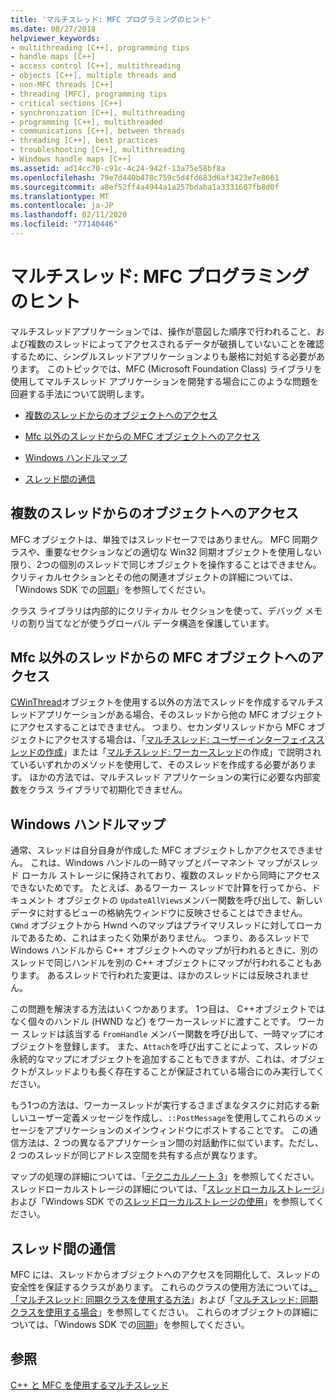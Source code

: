 ```yaml
---
title: 'マルチスレッド: MFC プログラミングのヒント'
ms.date: 08/27/2018
helpviewer_keywords:
- multithreading [C++], programming tips
- handle maps [C++]
- access control [C++], multithreading
- objects [C++], multiple threads and
- non-MFC threads [C++]
- threading [MFC], programming tips
- critical sections [C++]
- synchronization [C++], multithreading
- programming [C++], multithreaded
- communications [C++], between threads
- threading [C++], best practices
- troubleshooting [C++], multithreading
- Windows handle maps [C++]
ms.assetid: ad14cc70-c91c-4c24-942f-13a75e58bf8a
ms.openlocfilehash: 79e7d440b478c759c5d4fd683d6af3423e7e8661
ms.sourcegitcommit: a8ef52ff4a4944a1a257bdaba1a3331607fb8d0f
ms.translationtype: MT
ms.contentlocale: ja-JP
ms.lasthandoff: 02/11/2020
ms.locfileid: "77140446"
---
```

# <a name="multithreading-mfc-programming-tips"></a>マルチスレッド: MFC プログラミングのヒント

マルチスレッドアプリケーションでは、操作が意図した順序で行われること、および複数のスレッドによってアクセスされるデータが破損していないことを確認するために、シングルスレッドアプリケーションよりも厳格に対処する必要があります。 このトピックでは、MFC (Microsoft Foundation Class) ライブラリを使用してマルチスレッド アプリケーションを開発する場合にこのような問題を回避する手法について説明します。

- [複数のスレッドからのオブジェクトへのアクセス](#_core_accessing_objects_from_multiple_threads)

- [Mfc 以外のスレッドからの MFC オブジェクトへのアクセス](#_core_accessing_mfc_objects_from_non.2d.mfc_threads)

- [Windows ハンドルマップ](#_core_windows_handle_maps)

- [スレッド間の通信](#_core_communicating_between_threads)

## <a name="_core_accessing_objects_from_multiple_threads"></a>複数のスレッドからのオブジェクトへのアクセス

MFC オブジェクトは、単独ではスレッドセーフではありません。 MFC 同期クラスや、重要なセクションなどの適切な Win32 同期オブジェクトを使用しない限り、2つの個別のスレッドで同じオブジェクトを操作することはできません。 クリティカルセクションとその他の関連オブジェクトの詳細については、「Windows SDK での[同期](/windows/win32/Sync/synchronization)」を参照してください。

クラス ライブラリは内部的にクリティカル セクションを使って、デバッグ メモリの割り当てなどが使うグローバル データ構造を保護しています。

## <a name="_core_accessing_mfc_objects_from_non.2d.mfc_threads"></a>Mfc 以外のスレッドからの MFC オブジェクトへのアクセス

[CWinThread](../mfc/reference/cwinthread-class.md)オブジェクトを使用する以外の方法でスレッドを作成するマルチスレッドアプリケーションがある場合、そのスレッドから他の MFC オブジェクトにアクセスすることはできません。 つまり、セカンダリスレッドから MFC オブジェクトにアクセスする場合は、「[マルチスレッド: ユーザーインターフェイススレッドの作成](multithreading-creating-user-interface-threads.md)」または「[マルチスレッド: ワーカースレッド](multithreading-creating-worker-threads.md)の作成」で説明されているいずれかのメソッドを使用して、そのスレッドを作成する必要があります。 ほかの方法では、マルチスレッド アプリケーションの実行に必要な内部変数をクラス ライブラリで初期化できません。

## <a name="_core_windows_handle_maps"></a>Windows ハンドルマップ

通常、スレッドは自分自身が作成した MFC オブジェクトしかアクセスできません。 これは、Windows ハンドルの一時マップとパーマネント マップがスレッド ローカル ストレージに保持されており、複数のスレッドから同時にアクセスできないためです。 たとえば、あるワーカー スレッドで計算を行ってから、ドキュメント オブジェクトの `UpdateAllViews`メンバー関数を呼び出して、新しいデータに対するビューの格納先ウィンドウに反映させることはできません。 `CWnd` オブジェクトから Hwnd へのマップはプライマリスレッドに対してローカルであるため、これはまったく効果がありません。 つまり、あるスレッドで Windows ハンドルから C++ オブジェクトへのマップが行われるときに、別のスレッドで同じハンドルを別の C++ オブジェクトにマップが行われることもあります。 あるスレッドで行われた変更は、ほかのスレッドには反映されません。

この問題を解決する方法はいくつかあります。 1つ目は、 C++オブジェクトではなく個々のハンドル (HWND など) をワーカースレッドに渡すことです。 ワーカー スレッドは該当する `FromHandle` メンバー関数を呼び出して、一時マップにオブジェクトを登録します。 また、`Attach`を呼び出すことによって、スレッドの永続的なマップにオブジェクトを追加することもできますが、これは、オブジェクトがスレッドよりも長く存在することが保証されている場合にのみ実行してください。

もう1つの方法は、ワーカースレッドが実行するさまざまなタスクに対応する新しいユーザー定義メッセージを作成し、`::PostMessage`を使用してこれらのメッセージをアプリケーションのメインウィンドウにポストすることです。 この通信方法は、2 つの異なるアプリケーション間の対話動作に似ています。ただし、2 つのスレッドが同じアドレス空間を共有する点が異なります。

マップの処理の詳細については、「[テクニカルノート 3](../mfc/tn003-mapping-of-windows-handles-to-objects.md)」を参照してください。 スレッドローカルストレージの詳細については、「[スレッドローカルストレージ](/windows/win32/ProcThread/thread-local-storage)」および「Windows SDK での[スレッドローカルストレージの使用](/windows/win32/ProcThread/using-thread-local-storage)」を参照してください。

## <a name="_core_communicating_between_threads"></a>スレッド間の通信

MFC には、スレッドからオブジェクトへのアクセスを同期化して、スレッドの安全性を保証するクラスがあります。 これらのクラスの使用方法については[、「マルチスレッド: 同期クラスを使用する方法](multithreading-how-to-use-the-synchronization-classes.md)」および「[マルチスレッド: 同期クラスを使用する場合](multithreading-when-to-use-the-synchronization-classes.md)」を参照してください。 これらのオブジェクトの詳細については、「Windows SDK での[同期](/windows/win32/Sync/synchronization)」を参照してください。

## <a name="see-also"></a>参照

[C++ と MFC を使用するマルチスレッド](multithreading-with-cpp-and-mfc.md)
